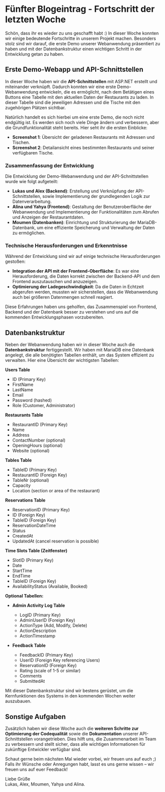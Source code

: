 
# Fünfter Blogeintrag - Fortschritt der letzten Woche

Schön, dass ihr es wieder zu uns geschafft habt :) In dieser Woche konnten wir einige bedeutende Fortschritte in unserem Projekt machen. Besonders stolz sind wir darauf, die erste Demo unserer Webanwendung präsentiert zu haben und mit der Datenbankstruktur einen wichtigen Schritt in der Entwicklung getan zu haben.

## Erste Demo-Webapp und API-Schnittstellen

In dieser Woche haben wir die **API-Schnittstellen** mit ASP.NET erstellt und miteinander verknüpft. Dadurch konnten wir eine erste Demo-Webanwendung entwickeln, die es ermöglicht, nach dem Betätigen eines Buttons eine Tabelle mit den aktuellen Daten der Restaurants zu laden. In dieser Tabelle sind die jeweiligen Adressen und die Tische mit den zugehörigen Plätzen sichtbar.

Natürlich handelt es sich hierbei um eine erste Demo, die noch nicht endgültig ist. Es werden sich noch viele Dinge ändern und verbessern, aber die Grundfunktionalität steht bereits. Hier seht ihr die ersten Einblicke:

* **Screenshot 1**: Übersicht der geladenen Restaurants mit Adressen und Tischen.
* **Screenshot 2**: Detailansicht eines bestimmten Restaurants und seiner verfügbaren Tische.

### Zusammenfassung der Entwicklung

Die Entwicklung der Demo-Webanwendung und der API-Schnittstellen wurde wie folgt aufgeteilt:

- **Lukas und Alex (Backend)**: Erstellung und Verknüpfung der API-Schnittstellen, sowie Implementierung der grundlegenden Logik zur Datenverarbeitung.
- **Alina und Yahya (Frontend)**: Gestaltung der Benutzeroberfläche der Webanwendung und Implementierung der Funktionalitäten zum Abrufen und Anzeigen der Restaurantdaten.
- **Moumen (Datenbanken)**: Einrichtung und Strukturierung der MariaDB-Datenbank, um eine effiziente Speicherung und Verwaltung der Daten zu ermöglichen.

### Technische Herausforderungen und Erkenntnisse

Während der Entwicklung sind wir auf einige technische Herausforderungen gestoßen:

- **Integration der API mit der Frontend-Oberfläche**: Es war eine Herausforderung, die Daten korrekt zwischen der Backend-API und dem Frontend auszutauschen und anzuzeigen.
- **Optimierung der Ladegeschwindigkeit**: Da die Daten in Echtzeit abgerufen werden, mussten wir sicherstellen, dass die Webanwendung auch bei größeren Datenmengen schnell reagiert.

Diese Erfahrungen haben uns geholfen, das Zusammenspiel von Frontend, Backend und der Datenbank besser zu verstehen und uns auf die kommenden Entwicklungsphasen vorzubereiten.

## Datenbankstruktur

Neben der Webanwendung haben wir in dieser Woche auch die **Datenbankstruktur** fertiggestellt. Wir haben mit MariaDB eine Datenbank angelegt, die alle benötigten Tabellen enthält, um das System effizient zu verwalten. Hier eine Übersicht der wichtigsten Tabellen:

**Users Table**
- ID (Primary Key)
- FirstName
- LastName
- Email
- Password (hashed)
- Role (Customer, Administrator)

**Restaurants Table**
- RestaurantID (Primary Key)
- Name
- Address
- ContactNumber (optional)
- OpeningHours (optional)
- Website (optional)

**Tables Table**
- TableID (Primary Key)
- RestaurantID (Foreign Key)
- TableNr (optional)
- Capacity
- Location (section or area of the restaurant)

**Reservations Table**
- ReservationID (Primary Key)
- ID (Foreign Key)
- TableID (Foreign Key)
- ReservationDateTime
- Status
- CreatedAt
- UpdatedAt (cancel reservation is possible)

**Time Slots Table (Zeitfenster)**
- SlotID (Primary Key)
- Date
- StartTime
- EndTime
- TableID (Foreign Key)
- AvailabilityStatus (Available, Booked)

**Optional Tabellen:**
- **Admin Activity Log Table**
  - LogID (Primary Key)
  - AdminUserID (Foreign Key)
  - ActionType (Add, Modify, Delete)
  - ActionDescription
  - ActionTimestamp

- **Feedback Table**
  - FeedbackID (Primary Key)
  - UserID (Foreign Key referencing Users)
  - ReservationID (Foreign Key)
  - Rating (scale of 1-5 or similar)
  - Comments
  - SubmittedAt

Mit dieser Datenbankstruktur sind wir bestens gerüstet, um die Kernfunktionen des Systems in den kommenden Wochen weiter auszubauen.

## Sonstige Aufgaben

Zusätzlich haben wir diese Woche auch die **weiteren Schritte zur Optimierung der Codequalität** sowie die **Dokumentation** unserer API-Schnittstellen vorangetrieben. Dies hilft uns, die Zusammenarbeit im Team zu verbessern und stellt sicher, dass alle wichtigen Informationen für zukünftige Entwickler verfügbar sind.

Schaut gerne beim nächsten Mal wieder vorbei, wir freuen uns auf euch ;)  
Falls ihr Wünsche oder Anregungen habt, lasst es uns gerne wissen – wir freuen uns auf euer Feedback!

Liebe Grüße  
Lukas, Alex, Moumen, Yahya und Alina.
